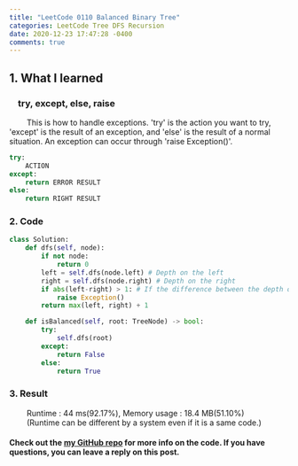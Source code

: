 ```yaml
---
title: "LeetCode 0110 Balanced Binary Tree"
categories: LeetCode Tree DFS Recursion
date: 2020-12-23 17:47:28 -0400
comments: true
---
```


## 1. What I learned
### &nbsp;&nbsp;&nbsp;&nbsp;try, except, else, raise
&nbsp;&nbsp;&nbsp;&nbsp;&nbsp;&nbsp;&nbsp;&nbsp;This is how to handle exceptions. 'try' is the action you want to try, 'except' is the result of an exception, and 'else' is the result of a normal situation. An exception can occur through 'raise Exception()'.
```python
try:
    ACTION
except:
    return ERROR RESULT
else:
    return RIGHT RESULT
```

### 2. Code
```python
class Solution:
    def dfs(self, node):
        if not node:
            return 0
        left = self.dfs(node.left) # Depth on the left
        right = self.dfs(node.right) # Depth on the right
        if abs(left-right) > 1: # If the difference between the depth on the left and the depth on the right is greater than 1, then the condition is not high-balance binary tree.
            raise Exception()
        return max(left, right) + 1

    def isBalanced(self, root: TreeNode) -> bool:
        try:
            self.dfs(root)
        except:
            return False
        else:
            return True
```

### 3. Result
&nbsp;&nbsp;&nbsp;&nbsp;&nbsp;&nbsp;&nbsp;&nbsp;Runtime : 44 ms(92.17%), Memory usage : 18.4 MB(51.10%)  
&nbsp;&nbsp;&nbsp;&nbsp;&nbsp;&nbsp;&nbsp;&nbsp;(Runtime can be different by a system even if it is a same code.)

#### Check out the [my GitHub repo][hyuk-gh] for more info on the code. If you have questions, you can leave a reply on this post.
[hyuk-gh]:   https://github.com/dlgur1994/StudyAlgorithms

